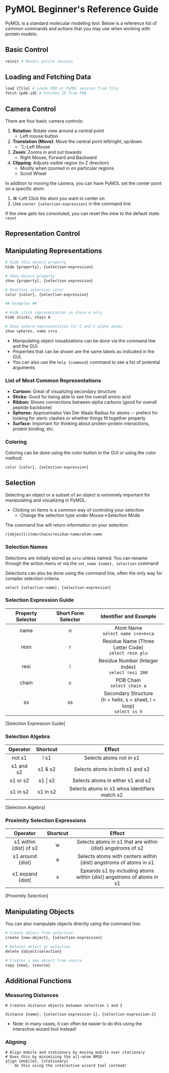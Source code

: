# PyMOL Beginner's Reference Guide

PyMOL is a standard molecular modeling tool. Below is a reference list of common commands and actions that you may use when working with protein models:

## Basic Control

```bash
reinit # Resets entire session
```

## Loading and Fetching Data

```bash
load {file} # Loads PDB or PyMOL session from file
fetch {pdb-id} # Fetches ID from PDB
```

## Camera Control

There are four basic camera controls:
1. **Rotation**: Rotate view around a central point
	- Left mouse button
2. **Translation (Move)**: Move the central point left/right, up/down
	- ⌥-Left Mouse
3. **Zoom**: Zooms in and out towards 
	- Right Mouse, Forward and Backward
4. **Clipping**: Adjusts visible region (in Z direction)
	- Mostly when zoomed in on particular regions
	- Scroll Wheel 

In addition to moving the camera, you can have PyMOL set the center point on a specific atom:
1. ⌘-Left Click the atom you want to center on
2. Use `center {selection-expression}` in the command line

If the view gets too convoluted, you can reset the view to the default state: `reset`

## Representation Control

## Manipulating Representations

```bash
# Hide this object property
hide {property}, {selection-expression} 

# Show object property
show {property}, {selection-expression} 

# Modifies selection color
color {color}, {selection-expression} 

## Examples ##

# Hide stick representation in chain A only
hide sticks, chain A

# Show sphere representation for C and C-alpha atoms
show spheres, name c+ca
```

- Manipulating object visualizations can be done via the command line and the GUI.
- Properties that can be shown are the same labels as indicated in the GUI.
- You can also use the `help {command}` command to see a list of potential arguments

### List of Most Common Representations
- **Cartoon:** Great of visualizing secondary structure
- **Sticks:** Good for being able to see the overall amino acid
- **Ribbon:** Shows connections between alpha carbons (good for overall peptide backbone)
- **Spheres:** Approximates Van Der Waals Radius for atoms -- prefect for looking for steric clashes or whether things fit together properly
- **Surface:** Important for thinking about protein-protein interactions, protein binding, etc.


### Coloring
Coloring can be done using the color button in the GUI or using the color method:

```
color {color}, {selection-expression}
```

## Selection

Selecting an object or a subset of an object is extremely important for manipulating and visualizing in PyMOL.

- Clicking on items is a common way of controling your selection
	- Change the selection type under Mouse->Selection Mode

The command line will return information on your selection:

```
/{object}/item/chain/residue-name/atom-name
```

### Selection Names
Selections are initially stored as `sele` unless named. You can rename through the action menu or via the `set_name {name}, selection` command

Selections can also be done using the command line, often the only way for complex selection criteria.

```
select {selection-name}, {selection-expression}
```

### Selection Expression Guide

| Property Selector | Short Form Selector | Identifier and Example                                                   |
| :---------------: | :-----------------: | :----------------------------------------------------------------------: |
|       name        |          n          |                   Atom Name<br>`select name c+o+n+ca`                    |
|       resn        |          r          |          Residue Name (Three Letter Code)<br>`select resn glu`           |
|       resi        |          i          |           Residue Number (Integer Index)<br>`select resi 200`            |
|       chain       |          c          |                      PDB Chain<br>`select chain a`                       |
|        ss         |         ss          | Secondary Structure<br>(h = helix, s = sheet, l = loop)<br>`select ss h` |
[Selection Expression Guide]

### Selection Algebra

| Operator  | Shortcut | Effect                                        |
| :-------: | :------: | :-------------------------------------------: |
|  not s1   |   ! s1   |            Selects atoms not in s1            |
| s1 and s2 | s1 & s2  |        Selects atoms in both s1 and s2        |
| s1 or s2  | s1 \| s2 |       Selects atoms in either s1 and s2       |
| s1 in s2  | s1 in s2 | Selects atoms in s1 whos identifiers match s2 |
[Selection Algebra]

### Proximity Selection Expressions

| Operator               | Shortcut | Effect                                                               |
| :--------------------: | :------: | :------------------------------------------------------------------: |
| s1 within {dist} of s2 |    w     |      Selects atoms in s1 that are within {dist} angstroms of s2      |
|    s1 around {dist}    |    a     |  Selects atoms with centers within {dist} angstroms of atoms in s1   |
|    s1 expand {dist{    |    x     | Epxands s1 by including atoms within {dist} angstroms of atoms in s1 |
[Proximity Selection]

## Manipulating Objects
You can also manipulate objects directly using the command line:

```bash
# Create object from selection
create {new-object}, {selection-expression} 

# Deletes object or selection
delete {object/selection} 

# Creates a new object from source
copy {new}, {source} 
```

## Additional Functions

### Measuring Distances

```
# Creates distance objects between selection 1 and 2

distance {name}, {selection-expression-1}, {selection-expression-2}
```

- Note: in many cases, it can often be easier to do this using the interactive wizard tool instead!

### Aligning

```
# Align mobile and stationary by moving mobile over stationary
# Does this by minimizing the all-atom RMSD
align {mobile}, {stationary}
``` do this using the interactive wizard tool instead!